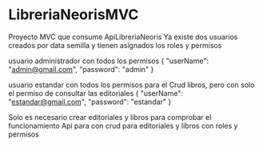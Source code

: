 # LibreriaNeorisMVC
Proyecto MVC que consume ApiLibreriaNeoris
Ya existe dos usuarios creados por data semilla y tienen asignados los roles y permisos

usuario administrador con todos los permisos { "userName": "admin@gmail.com", "password": "admin" }

usuario estandar con todos los permisos para el Crud libros, pero con solo el permiso de consultar las editoriales { "userName": "estandar@gmail.com", "password": "estandar" }

Solo es necesario crear editoriales y libros para comprobar el funcionamiento Api para con crud para editoriales y libros con roles y permisos
